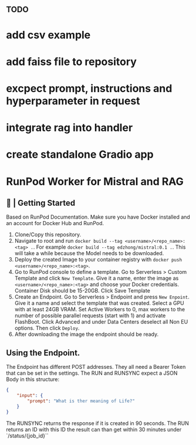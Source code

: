 ## TODO
# add csv example
# add faiss file to repository
# excpect prompt, instructions and hyperparameter in request
# integrate rag into handler
# create standalone Gradio app

# RunPod Worker for Mistral and RAG

## 📖 | Getting Started
Based on RunPod Documentation. Make sure you have Docker installed and an account for Docker Hub and RunPod.

1. Clone/Copy this repository.
2. Navigate to root and run `docker build --tag <username>/<repo_name>:<tag> .`. For example `docker build --tag edzhong/mistral:0.1 .`. This will take a while because the Model needs to be downloaded.
3. Deploy the created Image to your container registry with `docker push <username>/<repo_name>:<tag>`.
4. Go to RunPod console to define a template. Go to Serverless > Custom Template and click `New Template`. Give it a name, enter the image as `<username>/<repo_name>:<tag>` and choose your Docker credentials. Container Disk should be 15-20GB. Click Save Template
5. Create an Endpoint. Go to Serverless > Endpoint and press `New Enpoint`. Give it a name and select the template that was created. Select a GPU with at least 24GB VRAM. Set Active Workers to 0, max workers to the number of possible parallel requests (start with 1) and activate FlashBoot. Click Advanced and under Data Centers deselect all Non EU options. Then click `Deploy`.
6. After downloading the image the endpoint should be ready.

## Using the Endpoint.

The Endpoint has different POST addresses. They all need a Bearer Token that can be set in the settings. The RUN and RUNSYNC expect a JSON Body in this structure:

```json
{
    "input": {
        "prompt": "What is ther meaning of Life?"
    }
}
```

The RUNSYNC returns the response if it is created in 90 seconds. The RUN returns an ID with this ID the result can than get within 30 minutes under `/status/{job_id}``